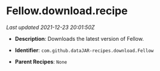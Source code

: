 # Fellow.download.recipe

_Last updated 2021-12-23 20:01:50Z_

- **Description**: Downloads the latest version of Fellow.

- **Identifier**: `com.github.dataJAR-recipes.download.Fellow`

- **Parent Recipes**: `None`
